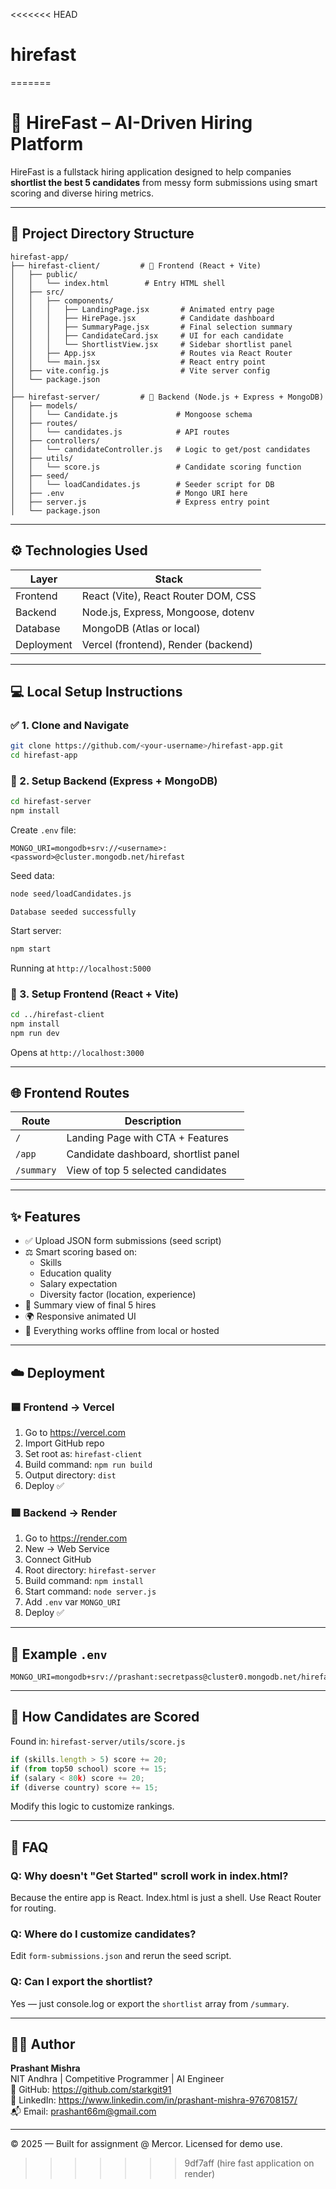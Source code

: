 <<<<<<< HEAD
# hirefast
=======

# 🚀 HireFast – AI-Driven Hiring Platform

HireFast is a fullstack hiring application designed to help companies **shortlist the best 5 candidates** from messy form submissions using smart scoring and diverse hiring metrics.

---

## 📁 Project Directory Structure

```
hirefast-app/
├── hirefast-client/         # 🔵 Frontend (React + Vite)
│   ├── public/
│   │   └── index.html        # Entry HTML shell
│   ├── src/
│   │   ├── components/
│   │   │   ├── LandingPage.jsx       # Animated entry page
│   │   │   ├── HirePage.jsx          # Candidate dashboard
│   │   │   ├── SummaryPage.jsx       # Final selection summary
│   │   │   ├── CandidateCard.jsx     # UI for each candidate
│   │   │   └── ShortlistView.jsx     # Sidebar shortlist panel
│   │   ├── App.jsx                   # Routes via React Router
│   │   └── main.jsx                  # React entry point
│   ├── vite.config.js                # Vite server config
│   └── package.json
│
├── hirefast-server/         # 🔴 Backend (Node.js + Express + MongoDB)
│   ├── models/
│   │   └── Candidate.js             # Mongoose schema
│   ├── routes/
│   │   └── candidates.js            # API routes
│   ├── controllers/
│   │   └── candidateController.js   # Logic to get/post candidates
│   ├── utils/
│   │   └── score.js                 # Candidate scoring function
│   ├── seed/
│   │   └── loadCandidates.js        # Seeder script for DB
│   ├── .env                         # Mongo URI here
│   ├── server.js                    # Express entry point
│   └── package.json
```

---

## ⚙️ Technologies Used

| Layer       | Stack                                |
|-------------|---------------------------------------|
| Frontend    | React (Vite), React Router DOM, CSS   |
| Backend     | Node.js, Express, Mongoose, dotenv    |
| Database    | MongoDB (Atlas or local)              |
| Deployment  | Vercel (frontend), Render (backend)   |

---

## 💻 Local Setup Instructions

### ✅ 1. Clone and Navigate

```bash
git clone https://github.com/<your-username>/hirefast-app.git
cd hirefast-app
```

### 🔴 2. Setup Backend (Express + MongoDB)

```bash
cd hirefast-server
npm install
```

Create `.env` file:

```
MONGO_URI=mongodb+srv://<username>:<password>@cluster.mongodb.net/hirefast
```

Seed data:

```bash
node seed/loadCandidates.js
```
```
Database seeded successfully
```
Start server:

```bash
npm start
```

Running at `http://localhost:5000`

### 🔵 3. Setup Frontend (React + Vite)

```bash
cd ../hirefast-client
npm install
npm run dev
```

Opens at `http://localhost:3000`

---

## 🌐 Frontend Routes

| Route       | Description                            |
|-------------|----------------------------------------|
| `/`         | Landing Page with CTA + Features       |
| `/app`      | Candidate dashboard, shortlist panel   |
| `/summary`  | View of top 5 selected candidates       |

---

## ✨ Features

- ✅ Upload JSON form submissions (seed script)
- ⚖️ Smart scoring based on:
  - Skills
  - Education quality
  - Salary expectation
  - Diversity factor (location, experience)
- 📃 Summary view of final 5 hires
- 🌍 Responsive animated UI
- 🧠 Everything works offline from local or hosted

---

## ☁️ Deployment

### 🟦 Frontend → Vercel

1. Go to https://vercel.com
2. Import GitHub repo
3. Set root as: `hirefast-client`
4. Build command: `npm run build`
5. Output directory: `dist`
6. Deploy ✅

### 🟥 Backend → Render

1. Go to https://render.com
2. New → Web Service
3. Connect GitHub
4. Root directory: `hirefast-server`
5. Build command: `npm install`
6. Start command: `node server.js`
7. Add `.env` var `MONGO_URI`
8. Deploy ✅

---

## 🧪 Example `.env`

```
MONGO_URI=mongodb+srv://prashant:secretpass@cluster0.mongodb.net/hirefast
```

---

## 🧠 How Candidates are Scored

Found in: `hirefast-server/utils/score.js`

```js
if (skills.length > 5) score += 20;
if (from top50 school) score += 15;
if (salary < 80k) score += 20;
if (diverse country) score += 15;
```

Modify this logic to customize rankings.

---

## 🙋 FAQ

### Q: Why doesn't "Get Started" scroll work in index.html?
Because the entire app is React. Index.html is just a shell. Use React Router for routing.

### Q: Where do I customize candidates?
Edit `form-submissions.json` and rerun the seed script.

### Q: Can I export the shortlist?
Yes — just console.log or export the `shortlist` array from `/summary`.

---

## 👨‍💻 Author

**Prashant Mishra**  
NIT Andhra | Competitive Programmer | AI Engineer  
🔗 GitHub: https://github.com/starkgit91  
🔗 LinkedIn: https://www.linkedin.com/in/prashant-mishra-976708157/  
📬 Email: prashant66m@gmail.com

---

© 2025 — Built for assignment @ Mercor. Licensed for demo use.
>>>>>>> 9df7aff (hire fast application on render)
